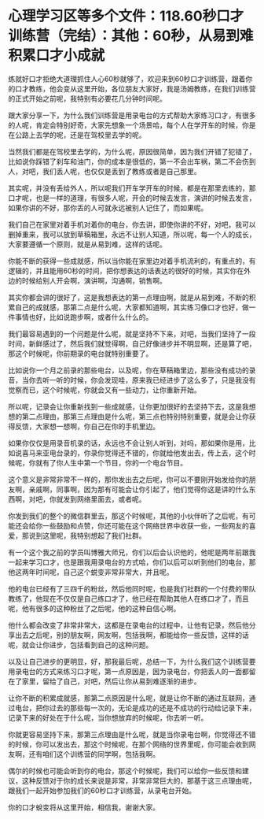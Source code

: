 # 心理学习区等多个文件：118.60秒口才训练营（完结）：其他：60秒，从易到难积累口才小成就

练就好口才拒绝大道理抓住人心60秒就够了，欢迎来到60秒口才训练营，跟着你的口才教练，他会变从这里开始，各位朋友大家好，我是汤姆教练，在我们训练营的正式开始之前呢，我特别有必要花几分钟时间呢。

跟大家分享一下，为什么我们训练营是用录电台的方式帮助大家练习口才，有很多的人呢，肯定会特别好奇，大家先想象一个场景哈，每个人在学开车的时候，你是在公路上去学的呢，还是在驾校里去学的呢。

当然我们都是在驾校里去学的，为什么呢，原因很简单，因为我们开错了犯错了，比如说你踩错了刹车和油门，你的成本是很低的，第一不会出车祸，第二不会伤到人，对吧，我们丢人呢，也仅仅是丢到了教练或者是自己那里。

其实呢，并没有丢给外人，所以呢我们开车学开车的时候，都是在那里去练的，那口才呢，也是一样的道理，有很多人呢，开会的时候去发言，演讲的时候去发言，如果你讲的不好，那你丢的人可就永远被别人记住了，而如果呢。

我们自己在家里对着手机对着你的电台，你去讲，即使你讲的不好，对吧，我可以删掉重来，我可以放到草稿箱里，永远不让别人知道，所以呢，每一个人的成长，大家要遵循一个原则，就是从易到难，这样的话呢。

你能不断的获得一些成就感，所以当你能在家里边对着手机流利的，有重点的，有逻辑的，并且能用60秒的时间，把你想表达的话表达的很好的时候，其实你在外边的时候给别人开会啊，演讲啊，沟通啊，销售啊。

其实你都会讲的很好了，这是我想表达的第一点理由啊，就是从易到难，不断的积累自己的成就感，那第二点是什么呢，大家都知道啊，其实练习像口才也好，做一件事情也好，比如说跑步啊，或者什么什么的。

我们最容易遇到的一个问题是什么呢，就是坚持不下来，对吧，当我们坚持了一段时间，新鲜感过了，然后我们就觉得啊，自己好像进步并不明显啊，还是算了吧，那这个时候呢，你前期录的电台就特别重要了。

比如说你一个月之前录的那些电台，以及呢，你在草稿箱里边，那些没有成功的录音，当你去听一听的时候，你会发现哇，原来我已经进步了这么多了，只是我没有觉察而已，这个时候呢，你就会又有一些动力，让你重新开始。

所以呢，记录会让你重新找到一些成就感，让你更加很好的去坚持下去，这是我想想的第二点理由，那第三点理由是什么呢，第三点也特别特别重要，就是会让你获得反馈，大家想一想啊，你自己在你的手机里边。

如果你仅仅是用录音机录的话，永远也不会让别人听到，对吗，那如果你是用，比如说喜马来亚电台录的，你录你觉得还不错的，你就给他发出去，传上去，这个时候呢，你就有了你人生中第一个节目，你的一个电台节目。

这个意义是非常非常不一样的，那你发出去之后呢，你可以不要刚开始发给你的朋友啊，亲戚啊，同事啊，因为那有可能会让你引起了，他们觉得你这是讲的什么东西啊，对吧，你就发到网络里面去，或者呢。

你发到我们的整个的微信群里去，那这个时候呢，其他的小伙伴听了之后呢，有可能还会给你一些鼓励和点赞，你还可能在这个网络世界中收获一些，一些网友的喜爱，那说到这里呢，我特别想起了我们社群。

有一个这个我之前的学员叫博雅大师兄，你们以后会认识他的，他呢是两年前跟我一起来学习口才，也是跟我用录电台的方式哈，你们以后可以听到他们的电台，那他这两年时间呢，自己这个蜕变非常非常大，并且呢。

他的电台已经有了三四千的粉丝，然后他同时呢，也是我们社群的一个付费的带队教练了，他现在不仅仅是自己练口才了，他已经在帮助其他人在练口才了，而且呢，他有很多的这种粉丝了之后呢，他的这种自信心啊。

他什么都会改变了非常非常大，这都是在录电台的过程中，让他有记录，然后他分享出去之后呢，别的朋友啊，网友啊，包括我啊，都能给你一些反馈，这样的话呢，就会让你进步，包括看到自己的这种问题。

以及让自己进步的更明显，好，那我最后呢，总结一下，为什么我们这个训练营要用录电台的方式来练习口才呢，第一点原因是，因为录电台，你把丢人的一面都留在了家里，留给了自己，对吧，然后让你从易到难逐渐的进步。

让你不断的积累成就感，那第二点原因是什么呢，就是让你不断的通过互联网，通过电台，把你过去的那些每一次的，无论是成功的还是不成功的行动给记录下来，记录下来的好处在于什么呢，当你想放弃的时候呢，你去听一听。

你就更容易坚持下来，那第三点理由是什么呢，就是当你录电台啊，你觉得还不错的时候，你可以发出去，那这个时候呢，在那个网络的世界里呢，你可能会收到网友啊，还有咱们这个训练营的同学啊，包括我啊。

偶尔的时候也可能会听到你的电台，那这个时候呢，我们可以给你一些反馈和建议，这种反馈对于你的成长来说是非常，非常非常巨大的，那基于这三点理由呢，跟我们一起开始参加我们的60秒口才训练营，从录电台开始。

你的口才蛻变将从这里开始，相信我，谢谢大家。